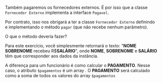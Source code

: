 Também pagaremos os fornecedores externos. É por isso que a classe `Fornecedor Externo` implementa a interface `Pagavel`.

Por contrato, isso nos obrigará a ter a classe `Fornecedor Externo` definindo e implementando o método `pagar` (que não recebe nenhum parâmetro).

O que o método deveria fazer?

Para este exercício, você simplesmente retornará o texto: "**NOME** **SOBRENOME** recebeu R$**SALÁRIO**", onde **NOME**, **SOBRENOME** e **SALÁRIO** têm que corresponder aos dados da instância.

A diferença para um funcionário é como calcular o **PAGAMENTO**. Nesse caso, o atributo `$pagamentos` é um array . O **PAGAMENTO** será calculado como a soma de todos os valores do array `$pagamentos`